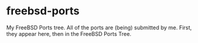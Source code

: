 # freebsd-ports
My FreeBSD Ports tree. All of the ports are (being) submitted by me. First, they appear here, then in the FreeBSD Ports Tree. 
